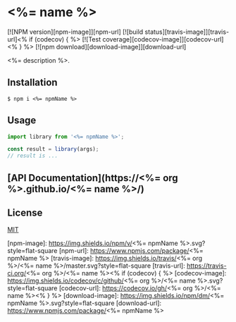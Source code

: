 # <%= name %>

[![NPM version][npm-image]][npm-url]
[![build status][travis-image]][travis-url]<% if (codecov) { %>
[![Test coverage][codecov-image]][codecov-url]<% } %>
[![npm download][download-image]][download-url]

<%= description %>.

## Installation

`$ npm i <%= npmName %>`

## Usage

```js
import library from '<%= npmName %>';

const result = library(args);
// result is ...
```

## [API Documentation](https://<%= org %>.github.io/<%= name %>/)

## License

[MIT](./LICENSE)

[npm-image]: https://img.shields.io/npm/v/<%= npmName %>.svg?style=flat-square
[npm-url]: https://www.npmjs.com/package/<%= npmName %>
[travis-image]: https://img.shields.io/travis/<%= org %>/<%= name %>/master.svg?style=flat-square
[travis-url]: https://travis-ci.org/<%= org %>/<%= name %><% if (codecov) { %>
[codecov-image]: https://img.shields.io/codecov/c/github/<%= org %>/<%= name %>.svg?style=flat-square
[codecov-url]: https://codecov.io/gh/<%= org %>/<%= name %><% } %>
[download-image]: https://img.shields.io/npm/dm/<%= npmName %>.svg?style=flat-square
[download-url]: https://www.npmjs.com/package/<%= npmName %>
